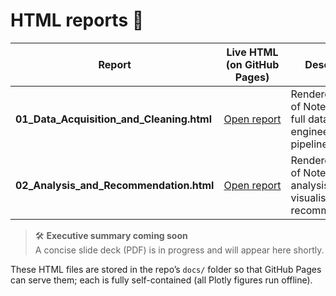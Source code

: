 # HTML reports 📑

| Report | Live HTML (on GitHub Pages) | Description |
|--------|----------------------------|-------------|
| **01_Data_Acquisition_and_Cleaning.html** | [Open&nbsp;report](https://arifpazhwak.github.io/gigapower-ev-battery-site-selection/01_Data_Acquisition_and_Cleaning.html) | Rendered export of Notebook 1 → full data-engineering pipeline |
| **02_Analysis_and_Recommendation.html**  | [Open&nbsp;report](https://arifpazhwak.github.io/gigapower-ev-battery-site-selection/02_Analysis_and_Recommendation.html) | Rendered export of Notebook 2 → analysis, visualisations, recommendations |

> 🛠 **Executive summary coming soon**  
> A concise slide deck (PDF) is in progress and will appear here shortly.

These HTML files are stored in the repo’s `docs/` folder so that GitHub Pages can serve them; each is fully self-contained (all Plotly figures run offline).
